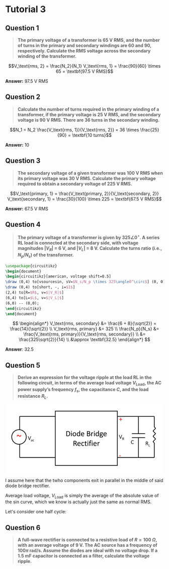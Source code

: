 # Tutorial 3

## Question 1
> **The primary voltage of a transformer is 65 V RMS, and the number of turns in the primary and secondary windings are 60 and 90, respectively. Calculate the RMS voltage across the secondary winding of the transformer.**

$$V_\text{rms, 2} = \frac{N_2}{N_1} V_\text{rms, 1} = \frac{90}{60} \times 65 = \textbf{97.5 V RMS}$$

**Answer:** 97.5 V RMS

## Question 2
> **Calculate the number of turns required in the primary winding of a transformer, if the primary voltage is 25 V RMS, and the secondary voltage is 90 V RMS. There are 36 turns in the secondary winding.**

$$N_1 = N_2 \frac{V_\text{rms, 1}}{V_\text{rms, 2}} = 36 \times \frac{25}{90} = \textbf{10 turns}$$

**Answer:** 10

## Question 3
> **The secondary voltage of a given transformer was 100 V RMS when its primary voltage was 30 V RMS. Calculate the primary voltage required to obtain a secondary voltage of 225 V RMS.**

$$V_\text{primary, 1} = \frac{V_\text{primary, 2}}{V_\text{secondary, 2}} V_\text{secondary, 1} = \frac{30}{100} \times 225 = \textbf{67.5 V RMS}$$

**Answer:** 67.5 V RMS

## Question 4
> **The primary voltage of a transformer is given by $325 ∠ 0^\circ$. A series RL load is connected at the secondary side, with voltage magnitudes $|V_R|$ = 6 V, and $|V_L|$ = 8 V. Calculate the turns ratio (i.e., $N_p/N_s$) of the transformer.**


```tikz 
\usepackage{circuitikz} 
\begin{document} 
\begin{circuitikz}[american, voltage shift=0.5]
\draw (0,4) to[vsourcesin, sV=$N_s/N_p \times 325\angle0^\circ$] (0, 0);
\draw (0,4) to[short, -, i=$I$] 
(2,4) to[R=$R$, v=$|V_R|$]
(6,4) to[L=$L$, v=$|V_L|$]
(6,0) -- (0,0);
\end{circuitikz}
\end{document} 
```

$$
\begin{align*}
V_\text{rms, secondary} &= \frac{6 + 8}{\sqrt{2}} = \frac{14}{\sqrt{2}} \\
V_\text{rms, primary} &= 325 \\
\frac{N_p}{N_s} &= \frac{V_\text{rms, primary}}{V_\text{rms, secondary}} \\
&= \frac{325\sqrt{2}}{14} \\
&\approx \textbf{32.5}
\end{align*}
$$

**Answer**: 32.5

## Question 5
> **Derive an expression for the voltage ripple at the load RL in the following circuit, in terms of the average load voltage $V_\text{Load}$, the AC power supply’s frequency $f_s$, the capacitance $C$, and the load resistance $R_L$.**

![](q5.png)

I assume here that the twho components exit in parallel in the middle of said diode bridge rectifier.

Average load voltage, $V_\text{Load}$ is simply the average of the absolute value of the sin curve, which we know is actually just the same as normal RMS.



Let's consider one half cycle:







## Question 6
> **A full-wave rectifier is connected to a resistive load of $R = 100\text{ }\Omega$, with an average voltage of 9 V. The AC source has a frequency of $100\pi$ rad/s. Assume the diodes are ideal with no voltage drop. If a 1.5 mF capacitor is connected as a filter, calculate the voltage ripple.**



























